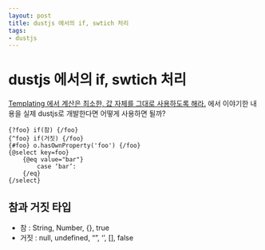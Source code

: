 ```yaml
---
layout: post
title: dustjs 에서의 if, swtich 처리 
tags: 
- dustjs
---
```


# dustjs 에서의 if, swtich 처리 

[Templating 에서 계산은 최소한, 값 자체를 그대로 사용하도록 해라.](http://mujinote.donghyuc.com/1) 에서 이야기한 내용을 실제 dustjs로 개발한다면 어떻게 사용하면 될까? 

~~~
{?foo} if(참) {/foo}
{^foo} if(거짓) {/foo}
{#foo} o.hasOwnProperty('foo') {/foo}
{@select key=foo} 
	{@eq value="bar"}
		case ‘bar’:
	{/eq}
{/select}
~~~

## 참과 거짓 타입

- 참 : String, Number, {}, true
- 거짓 : null, undefined, “”, ‘’, [], false 